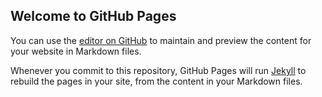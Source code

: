 ## Welcome to GitHub Pages

You can use the [editor on GitHub](https://github.com/enochcoalition/quayweston.github.io/edit/master/README.md) to maintain and preview the content for your website in Markdown files.

Whenever you commit to this repository, GitHub Pages will run [Jekyll](https://jekyllrb.com/) to rebuild the pages in your site, from the content in your Markdown files.

